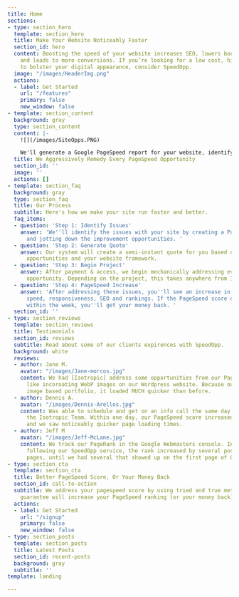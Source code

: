 ```yaml
---
title: Home
sections:
- type: section_hero
  template: section_hero
  title: Make Your Website Noticeably Faster
  section_id: hero
  content: Boosting the speed of your website increases SEO, lowers bounce rates,
    and leads to more conversions. If you’re looking for a low cost, high impact way
    to bolster your digital appearance, consider SpeedOpp.
  image: "/images/HeaderImg.png"
  actions:
  - label: Get Started
    url: "/features"
    primary: false
    new_window: false
- template: section_content
  background: gray
  type: section_content
  content: |-
    ![](/images/SiteOpps.PNG)

    We'll generate a Google PageSpeed report for your website, identify the listed opportunities, and mechanically address every single one using tried and true methods. Site speed will increase, search engine placement will be benefited and user experience will be better. If your PageSpeed ranking doesn't increase by the time we're done with your site, you get your money back.
  title: We Aggressively Remedy Every PageSpeed Opportunity
  section_id: ''
  image: ''
  actions: []
- template: section_faq
  background: gray
  type: section_faq
  title: Our Process
  subtitle: Here's how we make your site run faster and better.
  faq_items:
  - question: 'Step 1: Identify Issues'
    answer: 'We''ll identify the issues with your site by creating a PageSpeed report
      and jotting down the improvement opportunities. '
  - question: 'Step 2: Generate Quote'
    answer: Our system will create a semi-instant quote for you based off of these
      opportunities and your website framework.
  - question: 'Step 3: Begin Project'
    answer: After payment & access, we begin mechanically addressing every listed
      opportunity. Depending on the project, this takes anywhere from 1-3 days.
  - question: 'Step 4: PageSpeed Increase'
    answer: 'After addressing these issues, you''ll see an increase in website loading
      speed, responsiveness, SEO and rankings. If the PageSpeed score does not increase
      within the week, you''ll get your money back. '
  section_id: ''
- type: section_reviews
  template: section_reviews
  title: Testimonials
  section_id: reviews
  subtitle: Read about some of our clients expirences with SpeedOpp.
  background: white
  reviews:
  - author: Jane M.
    avatar: "/images/Jane-morcos.jpg"
    content: We had [Isotropic] address some opportunities from our PageSpeed report,
      like incoroating WebP images on our Wordpress website. Because our site is an
      image based portfolio, it loaded MUCH quicker than before.
  - author: Dennis A.
    avatar: "/images/Dennis-Arellos.jpg"
    content: Was able to schedule and get on an info call the same day that I contacted
      the Isotropic Team. Within one day, our PageSpeed score increased by 13 points,
      and we saw noticeably quicker page loading times.​
  - author: Jeff M
    avatar: "/images/Jeff-McLane.jpg"
    content: We track our PageRank in the Google Webmasters console. In the weeks
      following our SpeedOpp service, the rank increased by several positions on multiple
      pages, until we had several that showed up on the first page of Google search.
- type: section_cta
  template: section_cta
  title: Better PageSpeed Score, Or Your Money Back
  section_id: call-to-action
  subtitle: We address your pagespeed score by using tried and true methods that we
    guarantee will increase your PageSpeed ranking (or your money back).
  actions:
  - label: Get Started
    url: "/signup"
    primary: false
    new_window: false
- type: section_posts
  template: section_posts
  title: Latest Posts
  section_id: recent-posts
  background: gray
  subtitle: ''
template: landing

---
```


